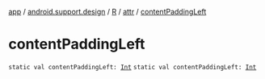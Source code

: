 [app](../../../index.md) / [android.support.design](../../index.md) / [R](../index.md) / [attr](index.md) / [contentPaddingLeft](./content-padding-left.md)

# contentPaddingLeft

`static val contentPaddingLeft: `[`Int`](https://kotlinlang.org/api/latest/jvm/stdlib/kotlin/-int/index.html)
`static val contentPaddingLeft: `[`Int`](https://kotlinlang.org/api/latest/jvm/stdlib/kotlin/-int/index.html)